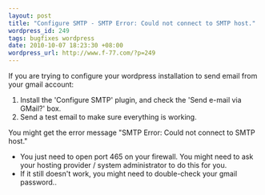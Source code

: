 ```yaml
---
layout: post
title: "Configure SMTP - SMTP Error: Could not connect to SMTP host."
wordpress_id: 249
tags: bugfixes wordpress
date: 2010-10-07 18:23:30 +08:00
wordpress_url: http://www.f-77.com/?p=249
---
```

If you are trying to configure your wordpress installation to
send email from your gmail account: <ol> <li>Install
the 'Configure SMTP' plugin, and check the 'Send e-mail via
GMail?' box.</li> <li>Send a test email to make sure
everything is working.</li> </ol> You might get the
error message "SMTP Error: Could not connect to SMTP host."
<ul> <li>You just need to open port 465 on your
firewall. You might need to ask your hosting provider / system administrator to do
this for you.</li> <li> If it still doesn't work, you
might need to double-check your gmail password..</li>
</ul>

